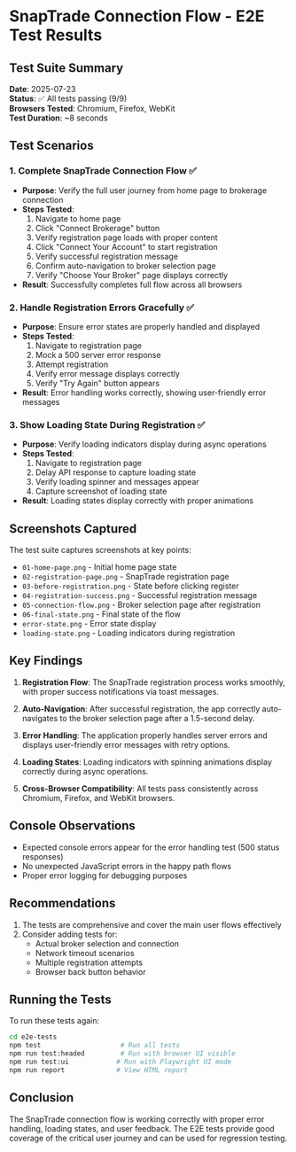 # SnapTrade Connection Flow - E2E Test Results

## Test Suite Summary

**Date**: 2025-07-23  
**Status**: ✅ All tests passing (9/9)  
**Browsers Tested**: Chromium, Firefox, WebKit  
**Test Duration**: ~8 seconds  

## Test Scenarios

### 1. Complete SnapTrade Connection Flow ✅
- **Purpose**: Verify the full user journey from home page to brokerage connection
- **Steps Tested**:
  1. Navigate to home page
  2. Click "Connect Brokerage" button
  3. Verify registration page loads with proper content
  4. Click "Connect Your Account" to start registration
  5. Verify successful registration message
  6. Confirm auto-navigation to broker selection page
  7. Verify "Choose Your Broker" page displays correctly
- **Result**: Successfully completes full flow across all browsers

### 2. Handle Registration Errors Gracefully ✅
- **Purpose**: Ensure error states are properly handled and displayed
- **Steps Tested**:
  1. Navigate to registration page
  2. Mock a 500 server error response
  3. Attempt registration
  4. Verify error message displays correctly
  5. Verify "Try Again" button appears
- **Result**: Error handling works correctly, showing user-friendly error messages

### 3. Show Loading State During Registration ✅
- **Purpose**: Verify loading indicators display during async operations
- **Steps Tested**:
  1. Navigate to registration page
  2. Delay API response to capture loading state
  3. Verify loading spinner and messages appear
  4. Capture screenshot of loading state
- **Result**: Loading states display correctly with proper animations

## Screenshots Captured

The test suite captures screenshots at key points:
- `01-home-page.png` - Initial home page state
- `02-registration-page.png` - SnapTrade registration page
- `03-before-registration.png` - State before clicking register
- `04-registration-success.png` - Successful registration message
- `05-connection-flow.png` - Broker selection page after registration
- `06-final-state.png` - Final state of the flow
- `error-state.png` - Error state display
- `loading-state.png` - Loading indicators during registration

## Key Findings

1. **Registration Flow**: The SnapTrade registration process works smoothly, with proper success notifications via toast messages.

2. **Auto-Navigation**: After successful registration, the app correctly auto-navigates to the broker selection page after a 1.5-second delay.

3. **Error Handling**: The application properly handles server errors and displays user-friendly error messages with retry options.

4. **Loading States**: Loading indicators with spinning animations display correctly during async operations.

5. **Cross-Browser Compatibility**: All tests pass consistently across Chromium, Firefox, and WebKit browsers.

## Console Observations

- Expected console errors appear for the error handling test (500 status responses)
- No unexpected JavaScript errors in the happy path flows
- Proper error logging for debugging purposes

## Recommendations

1. The tests are comprehensive and cover the main user flows effectively
2. Consider adding tests for:
   - Actual broker selection and connection
   - Network timeout scenarios
   - Multiple registration attempts
   - Browser back button behavior

## Running the Tests

To run these tests again:
```bash
cd e2e-tests
npm test                    # Run all tests
npm run test:headed         # Run with browser UI visible
npm run test:ui            # Run with Playwright UI mode
npm run report             # View HTML report
```

## Conclusion

The SnapTrade connection flow is working correctly with proper error handling, loading states, and user feedback. The E2E tests provide good coverage of the critical user journey and can be used for regression testing.